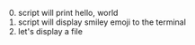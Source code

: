 0. script will print hello, world
1. script will display smiley emoji to the terminal
2. let's display a file
